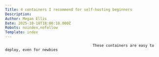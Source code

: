 ```yaml
---
Title: 4 containers I recommend for self-hosting beginners
Description: 
Author: Megan Ellis
Date: 2025-10-18T18:00:18.000Z
Robots: noindex,nofollow
Template: index
---
```


                                            These containers are easy to deploy, even for newbies
                                        